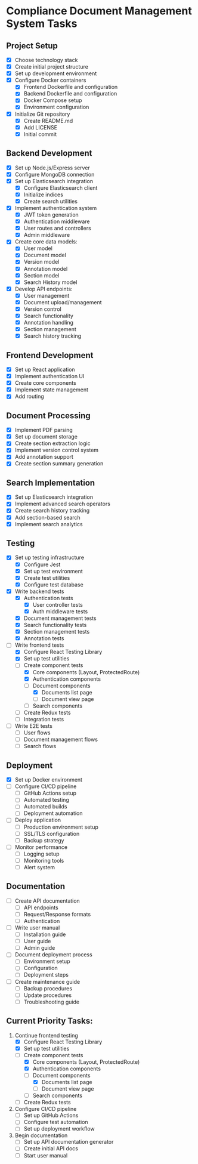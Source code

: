 # Compliance Document Management System Tasks

## Project Setup
- [x] Choose technology stack
- [x] Create initial project structure
- [x] Set up development environment
- [x] Configure Docker containers
  - [x] Frontend Dockerfile and configuration
  - [x] Backend Dockerfile and configuration
  - [x] Docker Compose setup
  - [x] Environment configuration
- [x] Initialize Git repository
  - [x] Create README.md
  - [x] Add LICENSE
  - [x] Initial commit

## Backend Development
- [x] Set up Node.js/Express server
- [x] Configure MongoDB connection
- [x] Set up Elasticsearch integration
  - [x] Configure Elasticsearch client
  - [x] Initialize indices
  - [x] Create search utilities
- [x] Implement authentication system
  - [x] JWT token generation
  - [x] Authentication middleware
  - [x] User routes and controllers
  - [x] Admin middleware
- [x] Create core data models:
  - [x] User model
  - [x] Document model
  - [x] Version model
  - [x] Annotation model
  - [x] Section model
  - [x] Search History model
- [x] Develop API endpoints:
  - [x] User management
  - [x] Document upload/management
  - [x] Version control
  - [x] Search functionality
  - [x] Annotation handling
  - [x] Section management
  - [x] Search history tracking

## Frontend Development
- [x] Set up React application
- [x] Implement authentication UI
- [x] Create core components
- [x] Implement state management
- [x] Add routing

## Document Processing
- [x] Implement PDF parsing
- [x] Set up document storage
- [x] Create section extraction logic
- [x] Implement version control system
- [x] Add annotation support
- [x] Create section summary generation

## Search Implementation
- [x] Set up Elasticsearch integration
- [x] Implement advanced search operators
- [x] Create search history tracking
- [x] Add section-based search
- [x] Implement search analytics

## Testing
- [x] Set up testing infrastructure
  - [x] Configure Jest
  - [x] Set up test environment
  - [x] Create test utilities
  - [x] Configure test database
- [x] Write backend tests
  - [x] Authentication tests
    - [x] User controller tests
    - [x] Auth middleware tests
  - [x] Document management tests
  - [x] Search functionality tests
  - [x] Section management tests
  - [x] Annotation tests
- [ ] Write frontend tests
  - [x] Configure React Testing Library
  - [x] Set up test utilities
  - [ ] Create component tests
    - [x] Core components (Layout, ProtectedRoute)
    - [x] Authentication components
    - [ ] Document components
      - [x] Documents list page
      - [ ] Document view page
    - [ ] Search components
  - [ ] Create Redux tests
  - [ ] Integration tests
- [ ] Write E2E tests
  - [ ] User flows
  - [ ] Document management flows
  - [ ] Search flows

## Deployment
- [x] Set up Docker environment
- [ ] Configure CI/CD pipeline
  - [ ] GitHub Actions setup
  - [ ] Automated testing
  - [ ] Automated builds
  - [ ] Deployment automation
- [ ] Deploy application
  - [ ] Production environment setup
  - [ ] SSL/TLS configuration
  - [ ] Backup strategy
- [ ] Monitor performance
  - [ ] Logging setup
  - [ ] Monitoring tools
  - [ ] Alert system

## Documentation
- [ ] Create API documentation
  - [ ] API endpoints
  - [ ] Request/Response formats
  - [ ] Authentication
- [ ] Write user manual
  - [ ] Installation guide
  - [ ] User guide
  - [ ] Admin guide
- [ ] Document deployment process
  - [ ] Environment setup
  - [ ] Configuration
  - [ ] Deployment steps
- [ ] Create maintenance guide
  - [ ] Backup procedures
  - [ ] Update procedures
  - [ ] Troubleshooting guide

## Current Priority Tasks:
1. Continue frontend testing
   - [x] Configure React Testing Library
   - [x] Set up test utilities
   - [ ] Create component tests
     - [x] Core components (Layout, ProtectedRoute)
     - [x] Authentication components
     - [ ] Document components
       - [x] Documents list page
       - [ ] Document view page
     - [ ] Search components
   - [ ] Create Redux tests

2. Configure CI/CD pipeline
   - [ ] Set up GitHub Actions
   - [ ] Configure test automation
   - [ ] Set up deployment workflow

3. Begin documentation
   - [ ] Set up API documentation generator
   - [ ] Create initial API docs
   - [ ] Start user manual
